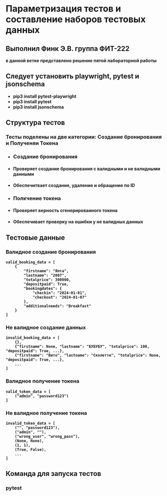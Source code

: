 # Параметризация тестов и составление наборов тестовых данных
## Выполнил Финк Э.В. группа ФИТ-222 <b>
в данной ветке представлено решение пятой лабораторной работы <b>

## Следует установить playwright, pytest и jsonschema
- pip3 install pytest-playwright
- pip3 install pytest
- pip3 install jsonschema

## Структура тестов
### Тесты поделены на две категории: Создание бронирования и Полученяи Токена
- ### Создание бронирования
- #### Проверяет создание бронирования с валидными и не валидными данными
- #### Обеспечитвает создание, удаление и обращение по ID
- ### Полкчение токена
- #### Проверяет верность сгенерированного токена
- #### Обеспечивает проверку на ошибки у не валидных данных

## Тестовые данные
### Валидное создание бронирования
```
valid_booking_data = [
    {
        "firstname": "Ялта",
        "lastname": "2007",
        "totalprice": 300000,
        "depositpaid": True,
        "bookingdates": {
            "checkin": "2024-01-01",
            "checkout": "2024-01-07"
        },
        "additionalneeds": "Breakfast"
    }
]
```

### Не валидное создание данных
```
invalid_booking_data = [
    {},
    {"firstname": None, "lastname": "БУБУБУ", "totalprice": 100, "depositpaid": True, ...},
    {"firstname": "Вито", "lastname": "Сколетте", "totalprice": None, "depositpaid": True, ...},
    ...
]
```

### Валидное получение токена
```
valid_token_data = [
    ("admin", "password123")
]
```

### Не валидное получение токена
```
invalid_token_data = [
    ("", "password123"),
    ("admin", ""),
    ("wrong_user", "wrong_pass"),
    (None, None),
    (1, 1),
    (True, False),
    ...
]
```

## Команда для запуска тестов
### pytest
